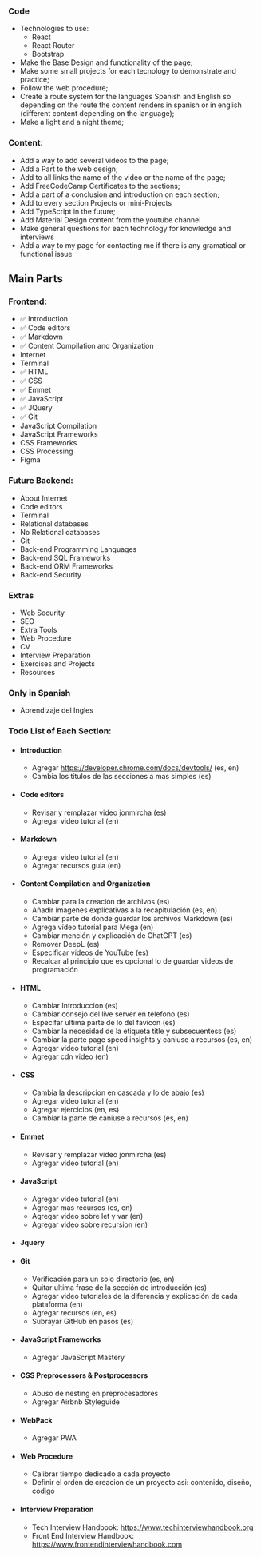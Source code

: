 ### Code

-   Technologies to use:
    -   React
    -   React Router
    -   Bootstrap
-   Make the Base Design and functionality of the page;
-   Make some small projects for each tecnology to demonstrate and practice;
-   Follow the web procedure;
-   Create a route system for the languages Spanish and English so depending on the route the content renders in spanish or in english (different content depending on the language);
-   Make a light and a night theme;

### Content:

-   Add a way to add several videos to the page;
-   Add a Part to the web design;
-   Add to all links the name of the video or the name of the page;
-   Add FreeCodeCamp Certificates to the sections;
-   Add a part of a conclusion and introduction on each section;
-   Add to every section Projects or mini-Projects
-   Add TypeScript in the future;
-   Add Material Design content from the youtube channel
-   Make general questions for each technology for knowledge and interviews
-   Add a way to my page for contacting me if there is any gramatical or functional issue

## Main Parts

### Frontend:

-   ✅ Introduction
-   ✅ Code editors
-   ✅ Markdown
-   ✅ Content Compilation and Organization
-   Internet
-   Terminal
-   ✅ HTML
-   ✅ CSS
-   ✅ Emmet
-   ✅ JavaScript
-   ✅ JQuery
-   ✅ Git
-   JavaScript Compilation
-   JavaScript Frameworks
-   CSS Frameworks
-   CSS Processing
-   Figma

### Future Backend:

-   About Internet
-   Code editors
-   Terminal
-   Relational databases
-   No Relational databases
-   Git
-   Back-end Programming Languages
-   Back-end SQL Frameworks
-   Back-end ORM Frameworks
-   Back-end Security

### Extras

-   Web Security
-   SEO
-   Extra Tools
-   Web Procedure
-   CV
-   Interview Preparation
-   Exercises and Projects
-   Resources

### Only in Spanish

-   Aprendizaje del Ingles

### Todo List of Each Section:

-   #### Introduction
    -   Agregar https://developer.chrome.com/docs/devtools/ (es, en)
    -   Cambia los titulos de las secciones a mas simples (es)
-   #### Code editors
    -   Revisar y remplazar video jonmircha (es)
    -   Agregar video tutorial (en)
-   #### Markdown
    -   Agregar video tutorial (en)
    -   Agregar recursos guia (en)
-   #### Content Compilation and Organization
    -   Cambiar para la creación de archivos (es)
    -   Añadir imagenes explicativas a la recapitulación (es, en)
    -   Cambiar parte de donde guardar los archivos Markdown (es)
    -   Agrega vídeo tutorial para Mega (en)
    -   Cambiar mención y explicación de ChatGPT (es)
    -   Remover DeepL (es)
    -   Especificar videos de YouTube (es)
    -   Recalcar al principio que es opcional lo de guardar videos de programación
-   #### HTML
    -   Cambiar Introduccion (es)
    -   Cambiar consejo del live server en telefono (es)
    -   Especifar ultima parte de lo del favicon (es)
    -   Cambiar la necesidad de la etiqueta title y subsecuentess (es)
    -   Cambiar la parte page speed insights y caniuse a recursos (es, en)
    -   Agregar video tutorial (en)
    -   Agregar cdn video (en)
-   #### CSS
    -   Cambia la descripcion en cascada y lo de abajo (es)
    -   Agregar video tutorial (en)
    -   Agregar ejercicios (en, es)
    -   Cambiar la parte de caniuse a recursos (es, en)
-   #### Emmet
    -   Revisar y remplazar video jonmircha (es)
    -   Agregar video tutorial (en)
-   #### JavaScript
    -   Agregar video tutorial (en)
    -   Agregar mas recursos (es, en)
    -   Agregar video sobre let y var (en)
    -   Agregar video sobre recursion (en)
-   #### Jquery
-   #### Git
    -   Verificación para un solo directorio (es, en)
    -   Quitar ultima frase de la sección de introducción (es)
    -   Agregar video tutoriales de la diferencia y explicación de cada plataforma (en)
    -   Agregar recursos (en, es)
    -   Subrayar GitHub en pasos (es)
-   #### JavaScript Frameworks
    -   Agregar JavaScript Mastery
-   #### CSS Preprocessors & Postprocessors
    -   Abuso de nesting en preprocesadores
    -   Agregar Airbnb Styleguide
-   #### WebPack
    -   Agregar PWA
-   #### Web Procedure
    -   Calibrar tiempo dedicado a cada proyecto
    -   Definir el orden de creacion de un proyecto asi: contenido, diseño, codigo
-   #### Interview Preparation
    -   Tech Interview Handbook: https://www.techinterviewhandbook.org
    -   Front End Interview Handbook: https://www.frontendinterviewhandbook.com
